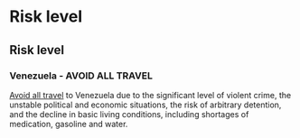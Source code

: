 # Risk level

## Risk level

### Venezuela - AVOID ALL TRAVEL

[Avoid all travel](#levels "Risk Levels") to Venezuela due to the significant level of violent crime, the unstable political and economic situations, the risk of arbitrary detention, and the decline in basic living conditions, including shortages of medication, gasoline and water.